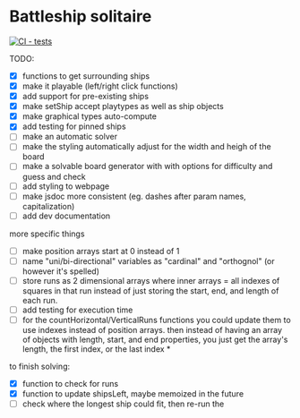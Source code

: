 # Battleship solitaire
[![CI - tests](https://github.com/rpschedule/battleship-solitare/actions/workflows/jest.yml/badge.svg)](https://github.com/rpschedule/battleship-solitare/actions/workflows/jest.yml)

TODO: 
- [X] functions to get surrounding ships
- [X] make it playable (left/right click functions)
- [X] add support for pre-existing ships
- [X] make setShip accept playtypes as well as ship objects
- [X] make graphical types auto-compute
- [X] add testing for pinned ships
- [ ] make an automatic solver
- [ ] make the styling automatically adjust for the width and heigh of the board
- [ ] make a solvable board generator with with options for difficulty and guess and check
- [ ] add styling to webpage
- [ ] make jsdoc more consistent (eg. dashes after param names, capitalization)
- [ ] add dev documentation

more specific things
- [ ] make position arrays start at 0 instead of 1
- [ ] name "uni/bi-directional" variables as "cardinal" and "orthognol" (or however it's spelled)
- [ ] store runs as 2 dimensional arrays where inner arrays = all indexes of squares in that run instead of just storing the start, end, and length of each run.
- [ ] add testing for execution time
- [ ] for the countHorizontal/VerticalRuns functions you could update them to use indexes instead of position arrays. then instead of having an array of objects with length, start, and end properties, you just get the array's length, the first index, or the last index *

to finish solving:
- [X] function to check for runs
- [X] function to update shipsLeft, maybe memoized in the future
- [ ] check where the longest ship could fit, then re-run the 

